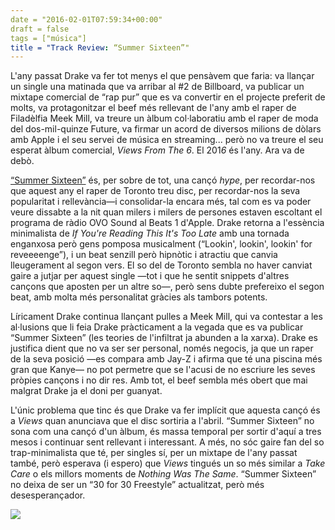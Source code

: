```yaml
---
date = "2016-02-01T07:59:34+00:00"
draft = false
tags = ["música"]
title = "Track Review: “Summer Sixteen”"
---
```

L'any passat Drake va fer tot menys el que pensàvem que faria: va llançar un single una matinada que va arribar al #2 de Billboard, va publicar un mixtape comercial de “rap pur” que es va convertir en el projecte preferit de molts, va protagonitzar el beef més rellevant de l'any amb el raper de Filadèlfia Meek Mill, va treure un àlbum col·laboratiu amb el raper de moda del dos-mil-quinze Future, va firmar un acord de diversos milions de dòlars amb Apple i el seu servei de música en streaming... però no va treure el seu esperat àlbum comercial, *Views From The 6*. El 201*6* és l'any. Ara va de debò.

<!-- more -->

[“Summer Sixteen”](https://itunes.apple.com/us/album/summer-sixteen-single/id1080145371) és, per sobre de tot, una cançó *hype*, per recordar-nos que aquest any el raper de Toronto treu disc, per recordar-nos la seva popularitat i rellevància—i consolidar-la encara més, tal com es va poder veure dissabte a la nit quan milers i milers de persones estaven escoltant el programa de ràdio OVO Sound al Beats 1 d'Apple. Drake retorna a l'essència minimalista de *If You're Reading This It's Too Late* amb una tornada enganxosa però gens pomposa musicalment (“Lookin', lookin', lookin' for reveeeenge”), i un beat senzill però hipnòtic i atractiu que canvia lleugerament al segon vers. El so del de Toronto sembla no haver canviat gaire a jutjar per aquest single —tot i que he sentit snippets d'altres cançons que aposten per un altre so—, però sens dubte prefereixo el segon beat, amb molta més personalitat gràcies als tambors potents.

Líricament Drake continua llançant pulles a Meek Mill, qui va contestar a les al·lusions que li feia Drake pràcticament a la vegada que es va publicar “Summer Sixteen” (les teories de l'infiltrat ja abunden a la xarxa). Drake es justifica dient que no va ser ser personal, només negocis, ja que un raper de la seva posició —es compara amb Jay-Z i afirma que té una piscina més gran que Kanye— no pot permetre que se l'acusi de no escriure les seves pròpies cançons i no dir res. Amb tot, el beef sembla més obert que mai malgrat Drake ja el doni per guanyat.

L'únic problema que tinc és que Drake va fer implícit que aquesta cançó és a *Views* quan anunciava que el disc sortiria a l'abril. “Summer Sixteen” no sona com una cançó d'un àlbum, és massa temporal per sortir d'aquí a tres mesos i continuar sent rellevant i interessant. A més, no sóc gaire fan del so trap-minimalista que té, per singles sí, per un mixtape de l'any passat també, però esperava (i espero) que *Views* tingués un so més similar a *Take Care* o els millors moments de *Nothing Was The Same*. “Summer Sixteen” no deixa de ser un “30 for 30 Freestyle” actualitzat, però més desesperançador. 

<img id="splashFade" src="https://36.media.tumblr.com/fa859d325f028a8fabcb6aebbdf37b93/tumblr_o1uzhzqGiU1u00ofno1_1280.png">
